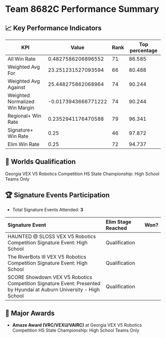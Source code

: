 # Team 8682C Performance Summary

## 📈 Key Performance Indicators
| KPI | Value | Rank | Top percentage |
| --- | ----- | ---- | ----- |
| All Win Rate | 0.4827586206896552 | 71 | 86.585 |
| Weighted Avg For | 23.251231527093594 | 66 | 80.488 |
| Weighted Avg Against | 25.448275862068964 | 74 | 90.244 |
| Weighted Normalized Win Margin | -0.0173943666771222 | 74 | 90.244 |
| Regional+ Win Rate | 0.2352941176470588 | 79 | 96.341 |
| Signature+ Win Rate | 0.25 | 46 | 97.872 |
| Elim Win Rate | 0.25 | 72 | 94.737 |


## 🎯 Worlds Qualification
Georgia VEX V5 Robotics Competition HS State Championship: High School Teams Only

## 🏆 Signature Events Participation
- Total Signature Events Attended: **3**

| Signature Event | Elim Stage Reached | Won? |
|:----------------|:-------------------|:----|
| HAUNTED @ SLOSS VEX V5 Robotics Competition Signature Event: High School | Qualification |  |
| The RiverBots III VEX V5 Robotics Competition Signature Event: High School | Qualification |  |
| SCORE Showdown VEX V5 Robotics Competition Signature Event: Presented by Hyundai at Auburn University - High School | Qualification |  |


## 🥇 Major Awards
- **Amaze Award (VRC/VEXU/VAIRC)** at Georgia VEX V5 Robotics Competition HS State Championship: High School Teams Only

